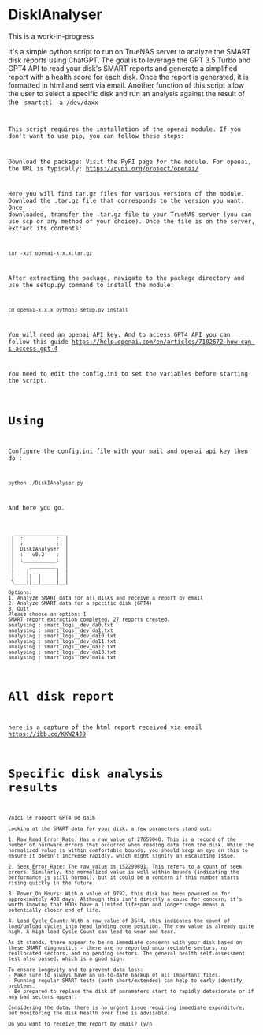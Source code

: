 # DiskIAnalyser

This is a work-in-progress

It's a simple python script to run on TrueNAS server to analyze the SMART disk reports using ChatGPT.
The goal is to leverage the GPT 3.5 Turbo and GPT4 API to read your disk's SMART reports and generate a simplified report with a health score for each disk. Once the report is generated, it is formatted in html and sent via email.
Another function of this script allow the user to select a specific disk and run an analysis against the result of the <code> smartctl -a /dev/daxx 

This script requires the installation of the openai module. If you don't want to use pip, you can follow these steps:

Download the package:
Visit the PyPI page for the module. For openai, the URL is typically:
https://pypi.org/project/openai/

Here you will find tar.gz files for various versions of the module. Download the .tar.gz file that corresponds to the version you want.
Once downloaded, transfer the .tar.gz file to your TrueNAS server (you can use scp or any method of your choice). Once the file is on the server, extract its contents:

<code>tar -xzf openai-x.x.x.tar.gz</code>

After extracting the package, navigate to the package directory and use the setup.py command to install the module:

<code>cd openai-x.x.x
python3 setup.py install</code>

You will need an openai API key. And to access GPT4 API you can follow this guide https://help.openai.com/en/articles/7102672-how-can-i-access-gpt-4

You need to edit the config.ini to set the variables before starting the script.


# Using
Configure the config.ini file with your mail and openai api key then do :
```
python ./DiskIAnalyser.py
```
And here you go.
```
  __________________
 |  :           :  |
 |  :           :  |
 |  DiskIAnalyser  |
 |  :   v0.2    :  |
 |  :___________:  |
 |     _________   |
 |    | __      |  |
 |    ||  |     |  |
 \____||__|_____|__|

Options:
1. Analyze SMART data for all disks and receive a report by email
2. Analyze SMART data for a specific disk (GPT4)
3. Quit
Please choose an option: 1
SMART report extraction completed, 27 reports created.
analysing : smart_logs__dev_da0.txt
analysing : smart_logs__dev_da1.txt
analysing : smart_logs__dev_da10.txt
analysing : smart_logs__dev_da11.txt
analysing : smart_logs__dev_da12.txt
analysing : smart_logs__dev_da13.txt
analysing : smart_logs__dev_da14.txt

```

# All disk report
here is a capture of the html report received via email
https://ibb.co/KKW24JD

# Specific disk analysis results

```
Voici le rapport GPT4 de da16

Looking at the SMART data for your disk, a few parameters stand out:

1. Raw_Read_Error_Rate: Has a raw_value of 27659040. This is a record of the number of hardware errors that occurred when reading data from the disk. While the normalized value is within comfortable bounds, you should keep an eye on this to ensure it doesn't increase rapidly, which might signify an escalating issue.

2. Seek_Error_Rate: The raw_value is 152299691. This refers to a count of seek errors. Similarly, the normalized value is well within bounds (indicating the performance is still normal), but it could be a concern if this number starts rising quickly in the future.

3. Power_On_Hours: With a value of 9792, this disk has been powered on for approximately 408 days. Although this isn't directly a cause for concern, it's worth knowing that HDDs have a limited lifespan and longer usage means a potentially closer end of life.

4. Load_Cycle_Count: With a raw_value of 3644, this indicates the count of load/unload cycles into head landing zone position. The raw value is already quite high. A high load Cycle Count can lead to wear and tear.

As it stands, there appear to be no immediate concerns with your disk based on these SMART diagnostics - there are no reported uncorrectable sectors, no reallocated sectors, and no pending sectors. The general health self-assessment test also passed, which is a good sign.

To ensure longevity and to prevent data loss:
- Make sure to always have an up-to-date backup of all important files.
- Running regular SMART tests (both short/extended) can help to early identify problems.
- Be prepared to replace the disk if parameters start to rapidly deteriorate or if any bad sectors appear.

Considering the data, there is no urgent issue requiring immediate expenditure, but monitoring the disk health over time is advisable.

Do you want to receive the report by email? (y/n

```
